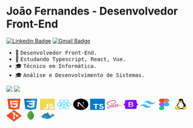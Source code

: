 # João Fernandes - Desenvolvedor Front-End

[![Linkedin Badge](https://img.shields.io/badge/-João%20Fernandes-6633cc?style=flat-square&logo=Linkedin&logoColor=white&link=https://www.linkedin.com/in/joaofernandesxd/)](https://www.linkedin.com/in/joaofernandesxd/) 
[![Gmail Badge](https://img.shields.io/badge/-joaofernandesxd1@icloud.com-6633cc?style=flat-square&logo=Gmail&logoColor=white&link=joaofernandesxd1@icloud)](mailto:joaofernandesxd1@icloud.com)

- 💼 <samp>Desenvolvedor Front-End.
- 📝 <samp>Estudando Typescript, React, Vue.
- 🎓 <samp>Técnico em Informática.
- 🎓 <samp>Análise e Desenvolvimento de Sistemas.
 
<div>
  <img  width="250px"  align="top" src="https://github-readme-stats-gamma-beige.vercel.app/api/top-langs/?username=joaofernandesxd&theme=omni" />
  <img  width="450px"  align="top" src="https://github-readme-stats.vercel.app/api?username=joaofernandesxd&show_icons=true&count_private=true&theme=omni" />
</div>
   
<div>
  </br>
  <img align="center" alt="Joao-HTML" height="30" width="40" src="https://raw.githubusercontent.com/devicons/devicon/master/icons/html5/html5-original.svg">
  <img align="center" alt="Joao-CSS" height="30" width="40" src="https://raw.githubusercontent.com/devicons/devicon/master/icons/css3/css3-original.svg">
  <img align="center" alt="Joao-Js" height="30" width="40" src="https://raw.githubusercontent.com/devicons/devicon/master/icons/javascript/javascript-plain.svg">
  <img align="center" alt="Joao-React" height="30" width="40" src="https://raw.githubusercontent.com/devicons/devicon/master/icons/react/react-original.svg">
  <img align="center" alt="Joao-NextJS" height="30" width="40" src="https://raw.githubusercontent.com/devicons/devicon/master/icons/nextjs/nextjs-original.svg">
  <img align="center" alt="Joao-Ts" height="30" width="40" src="https://raw.githubusercontent.com/devicons/devicon/master/icons/typescript/typescript-plain.svg">
  <img align="center" alt="Joao-Sass" height="30" width="40" src="https://raw.githubusercontent.com/devicons/devicon/master/icons/sass/sass-original.svg">
  <img align="center" alt="Joao-Bootstrap" height="30" width="40" src="https://raw.githubusercontent.com/devicons/devicon/master/icons/bootstrap/bootstrap-original.svg">
  <img align="center" alt="Joao-Tailwind" height="30" width="40" src="https://github.com/devicons/devicon/blob/master/icons/tailwindcss/tailwindcss-original.svg">
  <img align="center" alt="Joao-Figma" height="30" width="40" src="https://github.com/devicons/devicon/blob/master/icons/figma/figma-original.svg">
  <img align="center" alt="Joao-Linux" height="30" width="40" src="https://github.com/devicons/devicon/blob/master/icons/linux/linux-original.svg">
  <img align="center" alt="Joao-Git" height="30" width="40" src="https://github.com/devicons/devicon/blob/master/icons/git/git-original.svg">
  <img align="center" alt="Joao-Mongo" height="30" width="40" src="https://raw.githubusercontent.com/devicons/devicon/master/icons/mongodb/mongodb-original.svg">
  <img align="center" alt="Joao-Docker" height="30" width="40" src="https://github.com/devicons/devicon/blob/master/icons/docker/docker-original.svg">
</div>
